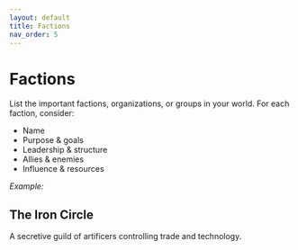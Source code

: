 ```yaml
---
layout: default
title: Factions
nav_order: 5
---
```


# Factions

List the important factions, organizations, or groups in your world. For each faction, consider:

- Name
- Purpose & goals
- Leadership & structure
- Allies & enemies
- Influence & resources

_Example:_

## The Iron Circle
A secretive guild of artificers controlling trade and technology.
